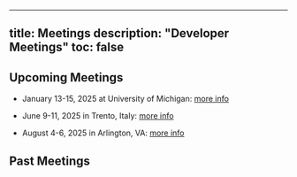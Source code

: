
---
title: Meetings
description: "Developer Meetings"
toc: false
---
## Upcoming Meetings

- January 13-15, 2025 at University of Michigan: [more info](michigan)

- June 9-11, 2025 in Trento, Italy: [more info](trento)

- August 4-6, 2025 in Arlington, VA: [more info](arlington)

## Past Meetings

